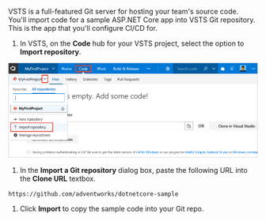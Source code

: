 VSTS is a full-featured Git server for hosting your team's source code. You'll import code for a sample ASP.NET Core app into VSTS Git repository. This is the app that you'll configure CI/CD for.

[//]: # (> [!NOTE])
[//]: # (> If you already have an ASP.NET Core application checked into your VSTS Git repository, you can use that for this quickstart, so long as your app does not depend on a database.)

1. In VSTS, on the **Code** hub for your VSTS project, select the option to **Import repository**.

 ![import repository menu item](../../_shared/_img/import-repository-menu-item.png)

1. In the **Import a Git repository** dialog box, paste the following URL into the **Clone URL** textbox.

  ```
  https://github.com/adventworks/dotnetcore-sample
  ```

1. Click **Import** to copy the sample code into your Git repo.
